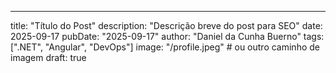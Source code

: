 ---
title: "Título do Post"
description: "Descrição breve do post para SEO"
date: 2025-09-17
pubDate: "2025-09-17"
author: "Daniel da Cunha Buerno"
tags: [".NET", "Angular", "DevOps"]
image: "/profile.jpeg" # ou outro caminho de imagem
draft: true
